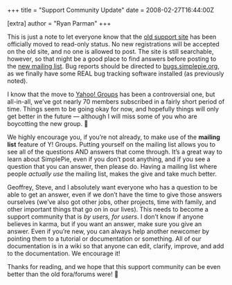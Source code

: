 +++
title = "Support Community Update"
date = 2008-02-27T16:44:00Z

[extra]
author = "Ryan Parman"
+++

This is just a note to let everyone know that the [old support site](/support/) has been officially moved to read-only status. No new registrations will be accepted on the old site, and no one is allowed to post. The site is still searchable, however, so that might be a good place to find answers before posting to the [new mailing list](http://tech.groups.yahoo.com/group/simplepie-support/). Bug reports should be directed to [bugs.simplepie.org](http://bugs.simplepie.org), as we finally have some REAL bug tracking software installed (as previously noted).

I know that the move to [Yahoo! Groups](http://tech.groups.yahoo.com/group/simplepie-support/) has been a controversial one, but all-in-all, we’ve got nearly 70 members subscribed in a fairly short period of time. Things seem to be going okay for now, and hopefully things will only get better in the future — although I will miss some of you who are boycotting the new group. 🙁

We highly encourage you, if you’re not already, to make use of the **mailing list** feature of Y! Groups. Putting yourself on the mailing list allows you to see all of the questions AND answers that come through. It’s a great way to learn about SimplePie, even if you don’t post anything, and if you see a question that you can answer, then please do. Having a mailing list where people _actually use_ the mailing list, makes the give and take much better.

Geoffrey, Steve, and I absolutely want everyone who has a question to be able to get an answer, even if we don’t have the time to give those answers ourselves (we’ve also got other jobs, other projects, time with family, and other important things that go on in our lives). This needs to become a support community that is _by users, for users_. I don’t know if anyone believes in karma, but if you want an answer, make sure you give an answer. Even if you’re new, you can always help another newcomer by pointing them to a tutorial or documentation or something. All of our documentation is in a wiki so that anyone can edit, clarify, improve, and add to the documentation. We encourage it!

Thanks for reading, and we hope that this support community can be even better than the old fora/forums were! 🙂
